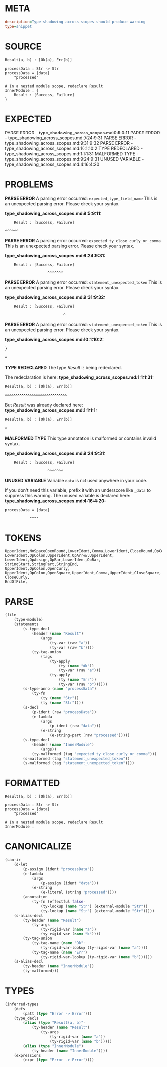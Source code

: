 # META
~~~ini
description=Type shadowing across scopes should produce warning
type=snippet
~~~
# SOURCE
~~~roc
Result(a, b) : [Ok(a), Err(b)]

processData : Str -> Str
processData = |data|
    "processed"

# In a nested module scope, redeclare Result
InnerModule : {
    Result : [Success, Failure]
}
~~~
# EXPECTED
PARSE ERROR - type_shadowing_across_scopes.md:9:5:9:11
PARSE ERROR - type_shadowing_across_scopes.md:9:24:9:31
PARSE ERROR - type_shadowing_across_scopes.md:9:31:9:32
PARSE ERROR - type_shadowing_across_scopes.md:10:1:10:2
TYPE REDECLARED - type_shadowing_across_scopes.md:1:1:1:31
MALFORMED TYPE - type_shadowing_across_scopes.md:9:24:9:31
UNUSED VARIABLE - type_shadowing_across_scopes.md:4:16:4:20
# PROBLEMS
**PARSE ERROR**
A parsing error occurred: `expected_type_field_name`
This is an unexpected parsing error. Please check your syntax.

**type_shadowing_across_scopes.md:9:5:9:11:**
```roc
    Result : [Success, Failure]
```
    ^^^^^^


**PARSE ERROR**
A parsing error occurred: `expected_ty_close_curly_or_comma`
This is an unexpected parsing error. Please check your syntax.

**type_shadowing_across_scopes.md:9:24:9:31:**
```roc
    Result : [Success, Failure]
```
                       ^^^^^^^


**PARSE ERROR**
A parsing error occurred: `statement_unexpected_token`
This is an unexpected parsing error. Please check your syntax.

**type_shadowing_across_scopes.md:9:31:9:32:**
```roc
    Result : [Success, Failure]
```
                              ^


**PARSE ERROR**
A parsing error occurred: `statement_unexpected_token`
This is an unexpected parsing error. Please check your syntax.

**type_shadowing_across_scopes.md:10:1:10:2:**
```roc
}
```
^


**TYPE REDECLARED**
The type _Result_ is being redeclared.

The redeclaration is here:
**type_shadowing_across_scopes.md:1:1:1:31:**
```roc
Result(a, b) : [Ok(a), Err(b)]
```
^^^^^^^^^^^^^^^^^^^^^^^^^^^^^^

But _Result_ was already declared here:
**type_shadowing_across_scopes.md:1:1:1:1:**
```roc
Result(a, b) : [Ok(a), Err(b)]
```
^


**MALFORMED TYPE**
This type annotation is malformed or contains invalid syntax.

**type_shadowing_across_scopes.md:9:24:9:31:**
```roc
    Result : [Success, Failure]
```
                       ^^^^^^^


**UNUSED VARIABLE**
Variable `data` is not used anywhere in your code.

If you don't need this variable, prefix it with an underscore like `_data` to suppress this warning.
The unused variable is declared here:
**type_shadowing_across_scopes.md:4:16:4:20:**
```roc
processData = |data|
```
               ^^^^


# TOKENS
~~~zig
UpperIdent,NoSpaceOpenRound,LowerIdent,Comma,LowerIdent,CloseRound,OpColon,OpenSquare,UpperIdent,NoSpaceOpenRound,LowerIdent,CloseRound,Comma,UpperIdent,NoSpaceOpenRound,LowerIdent,CloseRound,CloseSquare,
LowerIdent,OpColon,UpperIdent,OpArrow,UpperIdent,
LowerIdent,OpAssign,OpBar,LowerIdent,OpBar,
StringStart,StringPart,StringEnd,
UpperIdent,OpColon,OpenCurly,
UpperIdent,OpColon,OpenSquare,UpperIdent,Comma,UpperIdent,CloseSquare,
CloseCurly,
EndOfFile,
~~~
# PARSE
~~~clojure
(file
	(type-module)
	(statements
		(s-type-decl
			(header (name "Result")
				(args
					(ty-var (raw "a"))
					(ty-var (raw "b"))))
			(ty-tag-union
				(tags
					(ty-apply
						(ty (name "Ok"))
						(ty-var (raw "a")))
					(ty-apply
						(ty (name "Err"))
						(ty-var (raw "b"))))))
		(s-type-anno (name "processData")
			(ty-fn
				(ty (name "Str"))
				(ty (name "Str"))))
		(s-decl
			(p-ident (raw "processData"))
			(e-lambda
				(args
					(p-ident (raw "data")))
				(e-string
					(e-string-part (raw "processed")))))
		(s-type-decl
			(header (name "InnerModule")
				(args))
			(ty-malformed (tag "expected_ty_close_curly_or_comma")))
		(s-malformed (tag "statement_unexpected_token"))
		(s-malformed (tag "statement_unexpected_token"))))
~~~
# FORMATTED
~~~roc
Result(a, b) : [Ok(a), Err(b)]

processData : Str -> Str
processData = |data|
	"processed"

# In a nested module scope, redeclare Result
InnerModule : 

~~~
# CANONICALIZE
~~~clojure
(can-ir
	(d-let
		(p-assign (ident "processData"))
		(e-lambda
			(args
				(p-assign (ident "data")))
			(e-string
				(e-literal (string "processed"))))
		(annotation
			(ty-fn (effectful false)
				(ty-lookup (name "Str") (external-module "Str"))
				(ty-lookup (name "Str") (external-module "Str")))))
	(s-alias-decl
		(ty-header (name "Result")
			(ty-args
				(ty-rigid-var (name "a"))
				(ty-rigid-var (name "b"))))
		(ty-tag-union
			(ty-tag-name (name "Ok")
				(ty-rigid-var-lookup (ty-rigid-var (name "a"))))
			(ty-tag-name (name "Err")
				(ty-rigid-var-lookup (ty-rigid-var (name "b"))))))
	(s-alias-decl
		(ty-header (name "InnerModule"))
		(ty-malformed)))
~~~
# TYPES
~~~clojure
(inferred-types
	(defs
		(patt (type "Error -> Error")))
	(type_decls
		(alias (type "Result(a, b)")
			(ty-header (name "Result")
				(ty-args
					(ty-rigid-var (name "a"))
					(ty-rigid-var (name "b")))))
		(alias (type "InnerModule")
			(ty-header (name "InnerModule"))))
	(expressions
		(expr (type "Error -> Error"))))
~~~
